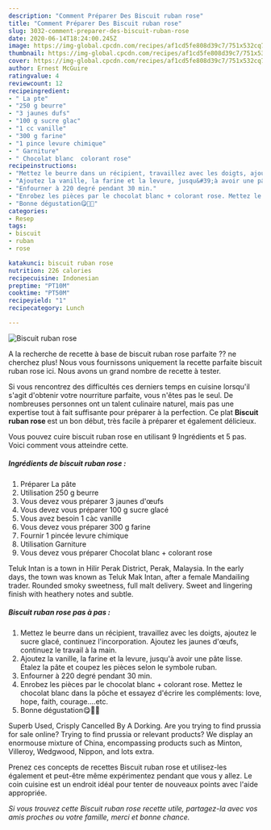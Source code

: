 ```yaml
---
description: "Comment Préparer Des Biscuit ruban rose"
title: "Comment Préparer Des Biscuit ruban rose"
slug: 3032-comment-preparer-des-biscuit-ruban-rose
date: 2020-06-14T18:24:00.245Z
image: https://img-global.cpcdn.com/recipes/af1cd5fe808d39c7/751x532cq70/biscuit-ruban-rose-photo-principale-de-la-recette.jpg
thumbnail: https://img-global.cpcdn.com/recipes/af1cd5fe808d39c7/751x532cq70/biscuit-ruban-rose-photo-principale-de-la-recette.jpg
cover: https://img-global.cpcdn.com/recipes/af1cd5fe808d39c7/751x532cq70/biscuit-ruban-rose-photo-principale-de-la-recette.jpg
author: Ernest McGuire
ratingvalue: 4
reviewcount: 12
recipeingredient:
- " La pte"
- "250 g beurre"
- "3 jaunes dufs"
- "100 g sucre glac"
- "1 cc vanille"
- "300 g farine"
- "1 pince levure chimique"
- " Garniture"
- " Chocolat blanc  colorant rose"
recipeinstructions:
- "Mettez le beurre dans un récipient, travaillez avec les doigts, ajoutez le sucre glacé, continuez l&#39;incorporation. Ajoutez les jaunes d&#39;œufs, continuez le travail à la main."
- "Ajoutez la vanille, la farine et la levure, jusqu&#39;à avoir une pâte lisse. Étalez la pâte et coupez les pièces selon le symbole ruban."
- "Enfourner à 220 degré pendant 30 min."
- "Enrobez les pièces par le chocolat blanc + colorant rose. Mettez le chocolat blanc dans la pôche et essayez d&#39;écrire les compléments: love, hope, faith, courage....etc."
- "Bonne dégustation😋💑💖"
categories:
- Resep
tags:
- biscuit
- ruban
- rose

katakunci: biscuit ruban rose 
nutrition: 226 calories
recipecuisine: Indonesian
preptime: "PT10M"
cooktime: "PT50M"
recipeyield: "1"
recipecategory: Lunch

---
```



![Biscuit ruban rose](https://img-global.cpcdn.com/recipes/af1cd5fe808d39c7/751x532cq70/biscuit-ruban-rose-photo-principale-de-la-recette.jpg)

A la recherche de recette à base de biscuit ruban rose parfaite ?? ne cherchez plus! Nous vous fournissons uniquement la recette parfaite biscuit ruban rose ici. Nous avons un grand nombre de recette à tester.

Si vous rencontrez des difficultés ces derniers temps en cuisine lorsqu'il s'agit d'obtenir votre nourriture parfaite, vous n'êtes pas le seul. De nombreuses personnes ont un talent culinaire naturel, mais pas une expertise tout à fait suffisante pour préparer à la perfection. Ce plat <strong> Biscuit ruban rose </strong> est un bon début, très facile à préparer et également délicieux.

<!--inarticleads1-->

Vous pouvez cuire biscuit ruban rose en utilisant 9 Ingrédients et 5 pas. Voici comment vous atteindre cette.

##### Ingrédients de biscuit ruban rose :

1. Préparer  La pâte
1. Utilisation 250 g beurre
1. Vous devez vous préparer 3 jaunes d&#39;œufs
1. Vous devez vous préparer 100 g sucre glacé
1. Vous avez besoin 1 càc vanille
1. Vous devez vous préparer 300 g farine
1. Fournir 1 pincée levure chimique
1. Utilisation  Garniture
1. Vous devez vous préparer  Chocolat blanc + colorant rose


Teluk Intan is a town in Hilir Perak District, Perak, Malaysia. In the early days, the town was known as Teluk Mak Intan, after a female Mandailing trader. Rounded smoky sweetness, full malt delivery. Sweet and lingering finish with heathery notes and subtle. 

<!--inarticleads2-->

##### Biscuit ruban rose pas à pas :

1. Mettez le beurre dans un récipient, travaillez avec les doigts, ajoutez le sucre glacé, continuez l&#39;incorporation. Ajoutez les jaunes d&#39;œufs, continuez le travail à la main.
1. Ajoutez la vanille, la farine et la levure, jusqu&#39;à avoir une pâte lisse. Étalez la pâte et coupez les pièces selon le symbole ruban.
1. Enfourner à 220 degré pendant 30 min.
1. Enrobez les pièces par le chocolat blanc + colorant rose. Mettez le chocolat blanc dans la pôche et essayez d&#39;écrire les compléments: love, hope, faith, courage....etc.
1. Bonne dégustation😋💑💖


Superb Used, Crisply Cancelled By A Dorking. Are you trying to find prussia for sale online? Trying to find prussia or relevant products? We display an enormouse mixture of China, encompassing products such as Minton, Villeroy, Wedgwood, Nippon, and lots extra. 

<!--inarticleads1-->

<p>
Prenez ces concepts de recettes Biscuit ruban rose et utilisez-les également et peut-être même expérimentez pendant que vous y allez. Le coin cuisine est un endroit idéal pour tenter de nouveaux points avec l'aide appropriée.
</p>

<p>
<i>Si vous trouvez cette Biscuit ruban rose recette utile, partagez-la avec vos amis proches ou votre famille, merci et bonne chance.</i>
</p>
